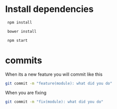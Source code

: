 # Install dependencies 

```sh
 npm install
```

```sh
 bower install
```

```sh
 npm start
```

# commits

When its a new feature you will commit like this 

```sh
git commit -m "feature(module): what did you do"
```

When you are fixing 

```sh
git commit -m "fix(module): what did you do"
```
